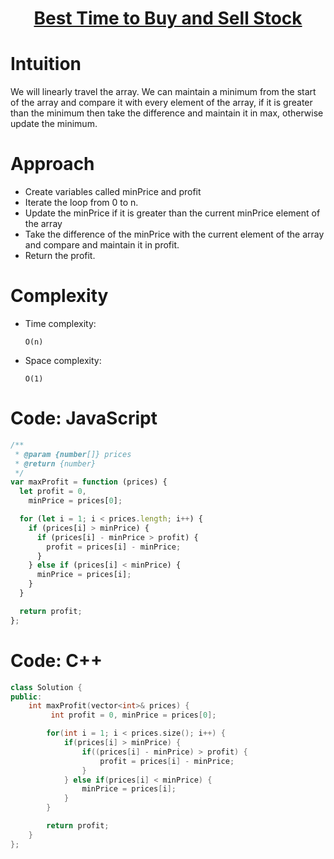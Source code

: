 <h1 align="center"><a href="https://leetcode.com/problems/best-time-to-buy-and-sell-stock/" target="_blank">Best Time to Buy and Sell Stock</a></h1>

# Intuition

<!-- Describe your first thoughts on how to solve this problem. -->

We will linearly travel the array. We can maintain a minimum from the start of the array and compare it with every element of the array, if it is greater than the minimum then take the difference and maintain it in max, otherwise update the minimum.

# Approach

<!-- Describe your approach to solving the problem. -->

- Create variables called minPrice and profit
- Iterate the loop from 0 to n.
- Update the minPrice if it is greater than the current minPrice element of the array
- Take the difference of the minPrice with the current element of the array and compare and maintain it in profit.
- Return the profit.

# Complexity

- Time complexity:
  <!-- Add your time complexity here, e.g. $$O(n)$$ -->

  `O(n)`

- Space complexity:
  <!-- Add your space complexity here, e.g. $$O(n)$$ -->
  `O(1)`

# Code: JavaScript

```javascript
/**
 * @param {number[]} prices
 * @return {number}
 */
var maxProfit = function (prices) {
  let profit = 0,
    minPrice = prices[0];

  for (let i = 1; i < prices.length; i++) {
    if (prices[i] > minPrice) {
      if (prices[i] - minPrice > profit) {
        profit = prices[i] - minPrice;
      }
    } else if (prices[i] < minPrice) {
      minPrice = prices[i];
    }
  }

  return profit;
};
```

# Code: C++

```c++
class Solution {
public:
    int maxProfit(vector<int>& prices) {
         int profit = 0, minPrice = prices[0];

        for(int i = 1; i < prices.size(); i++) {
            if(prices[i] > minPrice) {
                if((prices[i] - minPrice) > profit) {
                    profit = prices[i] - minPrice;
                }
            } else if(prices[i] < minPrice) {
                minPrice = prices[i];
            }
        }

        return profit;
    }
};
```
